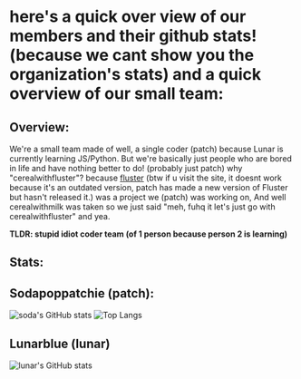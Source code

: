 
# here's a quick over view of our members and their github stats! (because we cant show you the organization's stats) and a quick overview of our small team:
## Overview:
We're a small team made of well, a single coder (patch) because Lunar is currently learning JS/Python. But we're basically just people who are bored in life and have nothing better to do! (probably just patch)
why "cerealwithfluster"? because [fluster](https://pixel.devpage.me) (btw if u visit the site, it doesnt work because it's an outdated version, patch has made a new version of Fluster but hasn't released it.) was a project we (patch) was working on, And well cerealwithmilk was taken so we just said "meh, fuhq it let's just go with cerealwithfluster" and yea.

**TLDR: stupid idiot coder team (of 1 person because person 2 is learning)**

## Stats:
## Sodapoppatchie (patch):
![soda's GitHub stats](https://stats-fork.vercel.app/api?username=sodapoppatchie&show_icons=true&theme=ambient_gradient)
![Top Langs](https://stats-fork.vercel.app/api/top-langs/?username=sodapoppatchie&layout=compact)
## Lunarblue (lunar)
![lunar's GitHub stats](https://stats-fork.vercel.app/api?username=lunarblue&show_icons=true&theme=tokyonight)
